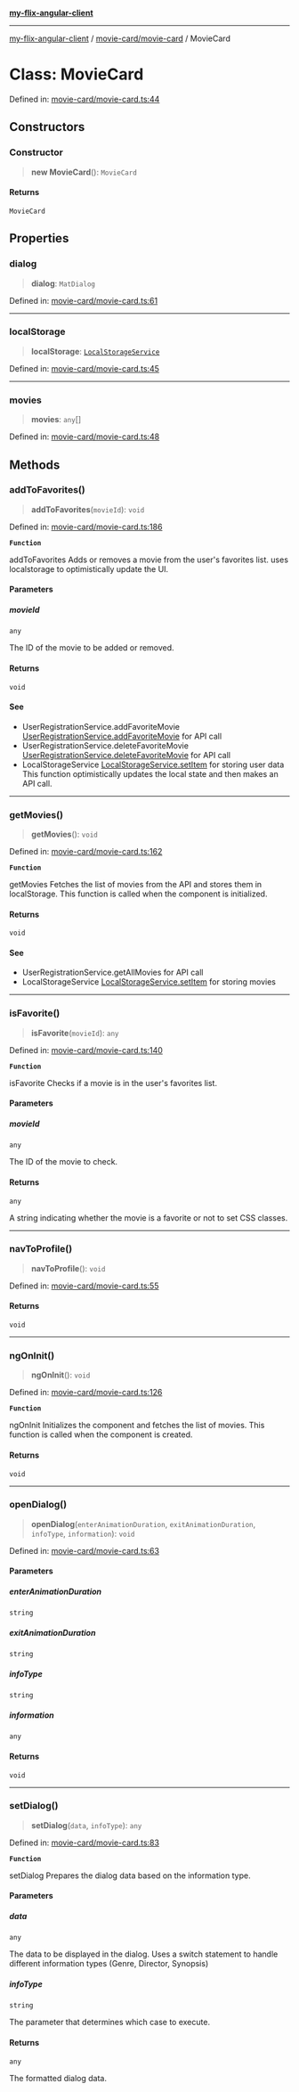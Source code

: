 [**my-flix-angular-client**](../../../README.md)

***

[my-flix-angular-client](../../../modules.md) / [movie-card/movie-card](../README.md) / MovieCard

# Class: MovieCard

Defined in: [movie-card/movie-card.ts:44](https://github.com/srpmfp/myFlix-Angular-client/blob/3b98426b0b09b021ab5e603ef7ab490cf6b10ea4/src/app/movie-card/movie-card.ts#L44)

## Constructors

### Constructor

> **new MovieCard**(): `MovieCard`

#### Returns

`MovieCard`

## Properties

### dialog

> **dialog**: `MatDialog`

Defined in: [movie-card/movie-card.ts:61](https://github.com/srpmfp/myFlix-Angular-client/blob/3b98426b0b09b021ab5e603ef7ab490cf6b10ea4/src/app/movie-card/movie-card.ts#L61)

***

### localStorage

> **localStorage**: [`LocalStorageService`](../../../services/storage.service/classes/LocalStorageService.md)

Defined in: [movie-card/movie-card.ts:45](https://github.com/srpmfp/myFlix-Angular-client/blob/3b98426b0b09b021ab5e603ef7ab490cf6b10ea4/src/app/movie-card/movie-card.ts#L45)

***

### movies

> **movies**: `any`[]

Defined in: [movie-card/movie-card.ts:48](https://github.com/srpmfp/myFlix-Angular-client/blob/3b98426b0b09b021ab5e603ef7ab490cf6b10ea4/src/app/movie-card/movie-card.ts#L48)

## Methods

### addToFavorites()

> **addToFavorites**(`movieId`): `void`

Defined in: [movie-card/movie-card.ts:186](https://github.com/srpmfp/myFlix-Angular-client/blob/3b98426b0b09b021ab5e603ef7ab490cf6b10ea4/src/app/movie-card/movie-card.ts#L186)

**`Function`**

addToFavorites
Adds or removes a movie from the user's favorites list. uses localstorage to optimistically update the UI.

#### Parameters

##### movieId

`any`

The ID of the movie to be added or removed.

#### Returns

`void`

#### See

 - UserRegistrationService.addFavoriteMovie [UserRegistrationService.addFavoriteMovie](../../../fetch-api-data/classes/UserRegistrationService.md#addfavoritemovie) for API call
 - UserRegistrationService.deleteFavoriteMovie [UserRegistrationService.deleteFavoriteMovie](../../../fetch-api-data/classes/UserRegistrationService.md#deletefavoritemovie) for API call
 - LocalStorageService [LocalStorageService.setItem](../../../services/storage.service/classes/LocalStorageService.md#setitem) for storing user data
This  function optimistically updates the local state and then makes an API call.

***

### getMovies()

> **getMovies**(): `void`

Defined in: [movie-card/movie-card.ts:162](https://github.com/srpmfp/myFlix-Angular-client/blob/3b98426b0b09b021ab5e603ef7ab490cf6b10ea4/src/app/movie-card/movie-card.ts#L162)

**`Function`**

getMovies
Fetches the list of movies from the API and stores them in localStorage.
This function is called when the component is initialized.

#### Returns

`void`

#### See

 - UserRegistrationService.getAllMovies for API call
 - LocalStorageService [LocalStorageService.setItem](../../../services/storage.service/classes/LocalStorageService.md#setitem) for storing movies

***

### isFavorite()

> **isFavorite**(`movieId`): `any`

Defined in: [movie-card/movie-card.ts:140](https://github.com/srpmfp/myFlix-Angular-client/blob/3b98426b0b09b021ab5e603ef7ab490cf6b10ea4/src/app/movie-card/movie-card.ts#L140)

**`Function`**

isFavorite
Checks if a movie is in the user's favorites list.

#### Parameters

##### movieId

`any`

The ID of the movie to check.

#### Returns

`any`

A string indicating whether the movie is a favorite or not to set CSS classes.

***

### navToProfile()

> **navToProfile**(): `void`

Defined in: [movie-card/movie-card.ts:55](https://github.com/srpmfp/myFlix-Angular-client/blob/3b98426b0b09b021ab5e603ef7ab490cf6b10ea4/src/app/movie-card/movie-card.ts#L55)

#### Returns

`void`

***

### ngOnInit()

> **ngOnInit**(): `void`

Defined in: [movie-card/movie-card.ts:126](https://github.com/srpmfp/myFlix-Angular-client/blob/3b98426b0b09b021ab5e603ef7ab490cf6b10ea4/src/app/movie-card/movie-card.ts#L126)

**`Function`**

ngOnInit
Initializes the component and fetches the list of movies.
This function is called when the component is created.

#### Returns

`void`

***

### openDialog()

> **openDialog**(`enterAnimationDuration`, `exitAnimationDuration`, `infoType`, `information`): `void`

Defined in: [movie-card/movie-card.ts:63](https://github.com/srpmfp/myFlix-Angular-client/blob/3b98426b0b09b021ab5e603ef7ab490cf6b10ea4/src/app/movie-card/movie-card.ts#L63)

#### Parameters

##### enterAnimationDuration

`string`

##### exitAnimationDuration

`string`

##### infoType

`string`

##### information

`any`

#### Returns

`void`

***

### setDialog()

> **setDialog**(`data`, `infoType`): `any`

Defined in: [movie-card/movie-card.ts:83](https://github.com/srpmfp/myFlix-Angular-client/blob/3b98426b0b09b021ab5e603ef7ab490cf6b10ea4/src/app/movie-card/movie-card.ts#L83)

**`Function`**

setDialog
Prepares the dialog data based on the information type.

#### Parameters

##### data

`any`

The data to be displayed in the dialog.
Uses a switch statement to handle different information types (Genre, Director, Synopsis)

##### infoType

`string`

The parameter that determines which case to execute.

#### Returns

`any`

The formatted dialog data.
